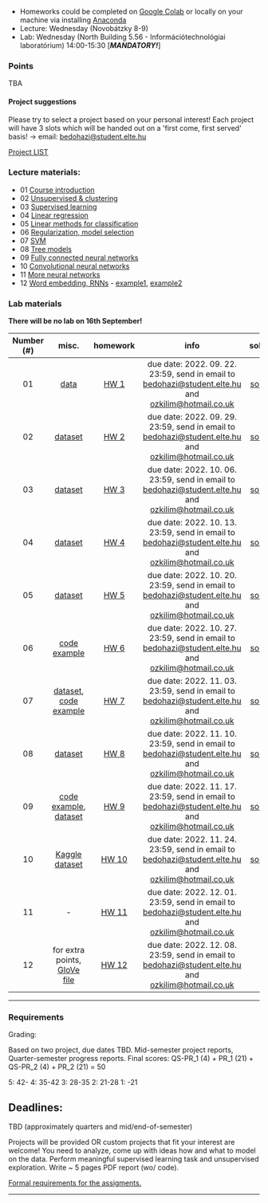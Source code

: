  - Homeworks could be completed on [Google Colab](https://colab.research.google.com/) or locally on your machine via installing [Anaconda](https://www.anaconda.com/products/individual)
 - Lecture: Wednesday (Novobátzky 8-9)
 - Lab: Wednesday (North Building 5.56 - Információtechnológiai laboratórium) 14:00-15:30 [***MANDATORY!***]


### Points

TBA

#### Project suggestions

Please try to select a project based on your personal interest! Each project will have 3 slots which
will be handed out on a 'first come, first served' basis! -> email: bedohazi@student.elte.hu

[Project LIST](TBA)

### Lecture materials:
- 01  [Course introduction](https://docs.google.com/presentation/d/1AeIk24TLsBeIqFZiObw_sSaFhjJ4Et3qztavSU1sbeM/edit?usp=sharing)
- 02 [Unsupervised & clustering](https://docs.google.com/presentation/d/1XWi5F9498P09thyq8-jm4cUG0fvzIF3XWluZmq5CtO8/edit?usp=sharing)
- 03 [Supervised learning](https://docs.google.com/presentation/d/1k1MA6r7SvYRu6bzYfT8uXousPyJlGJfIXAtCJJOWwdo/edit?usp=sharing)
- 04 [Linear regression](https://docs.google.com/presentation/d/1EWF2-fU4eaaAoWG7ioe2ahCTyvvBkMRHsuYcOtlvNdg/edit?usp=sharing)
- 05 [Linear methods for classification](https://docs.google.com/presentation/d/12B4O_6x_ZIbL0yQuOrdhFCgzMIUDwQxOPUnOPxmpjZ0/edit?usp=sharing)
- 06 [Regularization, model selection](https://docs.google.com/presentation/d/1uNQD2bRQMgbhTHH32tTJPoOHBdUMwkYC85qmm_0Gp6I/edit?usp=sharing)
- 07 [SVM](https://docs.google.com/presentation/d/1nQqtCdJ7raUf4xZ7xHBgRz1eGpQMu6Gufwqy8GGzoKw/edit?usp=sharing)
- 08 [Tree models](https://docs.google.com/presentation/d/1kkOTDcFQXKOC3CUyNZdtKfwmizMa6KI_KuWULRG1iSU/edit?usp=sharing)
- 09 [Fully connected neural networks](https://docs.google.com/presentation/d/11kwtZrHDGfX0kmHNQHyQsHhU5xgqWplGIaQdhNSHR4k/edit?usp=sharing)
- 10 [Convolutional neural networks](https://docs.google.com/presentation/d/1X70iVry2ZruFZPobMLSJXstw8d3bj-Vl7UC9dQ5SSec/edit?usp=sharing)
- 11 [More neural networks](https://docs.google.com/presentation/d/1OHmokXwjopyW3DDUI24o7mpBeRXfZDP1JC3yQeIYU8M/edit?usp=sharing)
- 12 [Word embedding, RNNs](https://docs.google.com/presentation/d/1x6cF4ItJWcUDs3M1nTdCG4GU_d5nUUOkT-GhU5x8vnI/edit?usp=sharing) - [example1](https://github.com/patbaa/demo_notebooks/blob/master/train_word2vec.ipynb), [example2](https://github.com/patbaa/demo_notebooks/blob/master/play_word2vec.ipynb)


### Lab materials
**There will be no lab on 16th September!**

| Number (#) | misc. | homework | info | solution |
|:----------:|:-----:|:--------:|:----:|:--------:|
| 01 | [data](https://gist.github.com/qbeer/4abbb6c975abeacfbbd5d7301b4e34af)  | [HW 1](https://gist.github.com/qbeer/a7b26bcbc56a63f32097e52738f57a76) | due date: 2022. 09. 22. 23:59, send in email to bedohazi@student.elte.hu and ozkilim@hotmail.co.uk | [solution](https://olaralex.web.elte.hu/physdm/01_SOLVED_EDA.html)|
| 02 | [dataset](https://gist.github.com/bedohazizsolt/e7d727eb290272f23e787be96a414b64)  | [HW 2](https://gist.github.com/bedohazizsolt/9f0f637dedd839e874a05750eacb518b) | due date: 2022. 09. 29. 23:59, send in email to bedohazi@student.elte.hu and ozkilim@hotmail.co.uk | [solution](https://gist.github.com/qbeer/a43b741b36091a974c45e0dc80652d90)|
| 03 | [dataset](https://gist.github.com/bedohazizsolt/315f3758d356b91db492fa502b4ad081)  | [HW 3](https://gist.github.com/bedohazizsolt/b3ad389af64964a8f90f0611b6a5f650) | due date: 2022. 10. 06. 23:59, send in email to bedohazi@student.elte.hu and ozkilim@hotmail.co.uk | [solution](https://gist.github.com/udvzol/63f79c574a88500480846805e9681af5#file-lab03-ipynb)|
| 04 | [dataset](https://drive.google.com/drive/folders/1KoYjstAXfVLkw6k_xsQnv_HT4rnanrC4)  | [HW 4](https://gist.github.com/bedohazizsolt/56b3a86a575f3e3227e50644ae4adfe9) | due date: 2022. 10. 13. 23:59, send in email to bedohazi@student.elte.hu and ozkilim@hotmail.co.uk | [solution](https://gist.github.com/bedohazizsolt/012243a6997ca3cf4f3768299da5f74e)|
| 05 | [dataset](https://docs.google.com/spreadsheets/d/19cF1ghpHBN87XHSh1VkHGO29xG6qULfP/edit?usp=sharing&ouid=113919100217127339445&rtpof=true&sd=true)  | [HW 5](https://gist.github.com/qbeer/c7630c11339b659843e32e39eb732e42) | due date: 2022. 10. 20. 23:59, send in email to bedohazi@student.elte.hu and ozkilim@hotmail.co.uk | [solution](https://gist.github.com/qbeer/9a831895cf4c81683eafebc398592731)|
| 06 | [code example](https://olaralex.web.elte.hu/physdm/model_regularization_II.html)  | [HW 6](https://gist.github.com/qbeer/07eb98879a555a676b6da86ea8cd7f9e) | due date: 2022. 10. 27. 23:59, send in email to bedohazi@student.elte.hu and ozkilim@hotmail.co.uk | [solution](https://qbeer.github.io/assets/static/regression)|
| 07 | [dataset](https://gist.github.com/bedohazizsolt/8182e3517595bb093e95703a453e3d60), [code example](https://olaralex.web.elte.hu/physdm/svm_examples.html)  | [HW 7](https://gist.github.com/bedohazizsolt/26112dcd81da6fd20c23d4eb75185099) | due date: 2022. 11. 03. 23:59, send in email to bedohazi@student.elte.hu and ozkilim@hotmail.co.uk | [solution](https://gist.github.com/bedohazizsolt/240687c160b55d5441c9029001d71689)|
| 08 | [dataset](https://gist.github.com/bedohazizsolt/6391b83460486072dbfc320b14f1679f) | [HW 8](https://gist.github.com/bedohazizsolt/2965c5863df0330c00b5d2f4444ddc91) | due date: 2022. 11. 10. 23:59, send in email to bedohazi@student.elte.hu and ozkilim@hotmail.co.uk | [solution](https://gist.github.com/bedohazizsolt/a0e1dc8bd5ef832b72244868e0f27b04)|
| 09 | [code example](https://olaralex.web.elte.hu/physdm/fully_connected.html), [dataset](https://drive.google.com/drive/folders/1R22YxiBaEjb5UvEaTmLh88NUcYlHfVRt) | [HW 9](https://gist.github.com/qbeer/1df46c5028ad976dcf497f8117046830) | due date: 2022. 11. 17. 23:59, send in email to bedohazi@student.elte.hu and ozkilim@hotmail.co.uk | [solution](https://gist.github.com/qbeer/049fb4cfdc2072a18f6071aa7527d61b)|
| 10 | [Kaggle dataset](https://www.kaggle.com/masterdesky/multiband-photoz-sdss-dr16) | [HW 10](https://gist.github.com/masterdesky/bcb73bd26a578e197e1bbdb0e4a2b417) | due date: 2022. 11. 24. 23:59, send in email to bedohazi@student.elte.hu and ozkilim@hotmail.co.uk | [solution](https://gist.github.com/masterdesky/05e19a1f45b8002fcf2592893dfbc503)|
| 11 | - | [HW 11](https://gist.github.com/qbeer/74d064ee596744ff4e9c9716922f471b) | due date: 2022. 12. 01. 23:59, send in email to bedohazi@student.elte.hu and ozkilim@hotmail.co.uk | [-]()|
| 12 | for extra points, [GloVe file](https://drive.google.com/file/d/1v2dDs3TEIoDnThqVvKnq1evRx1ODU0CP/view?usp=share_link) | [HW 12](https://gist.github.com/qbeer/e52ec7f519dfc2fa12583fa3b497769d) | due date: 2022. 12. 08. 23:59, send in email to bedohazi@student.elte.hu and ozkilim@hotmail.co.uk | [-]()|

---

### Requirements

Grading:

Based on two project, due dates TBD. Mid-semester project reports, Quarter-semester progress reports.
Final scores: QS-PR_1 (4) + PR_1 (21) + QS-PR_2 (4) + PR_2 (21) = 50

5: 42-
4: 35-42
3: 28-35
2: 21-28
1:   -21

## Deadlines:

TBD (approximately quarters and mid/end-of-semester)

Projects will be provided OR custom projects that fit your interest are welcome!
You need to analyze, come up with ideas how and what to model on the data.
Perform meaningful supervised learning task and unsupervised exploration.
Write ~ 5 pages PDF report (wo/ code).

[Formal requirements for the assigments.](lab/assignments.md) 

---
